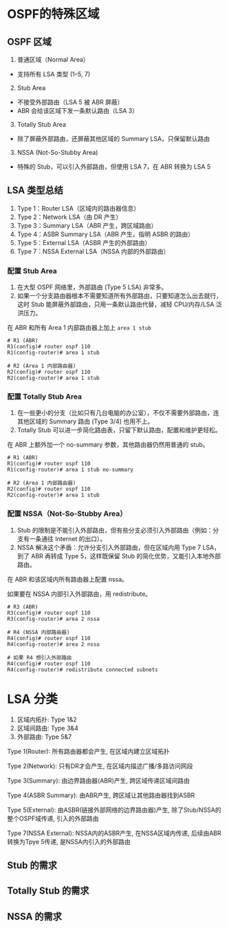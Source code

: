 # OSPF的特殊区域

## OSPF 区域
1. 普通区域（Normal Area）
- 支持所有 LSA 类型 (1–5, 7)

2. Stub Area
- 不接受外部路由（LSA 5 被 ABR 屏蔽）
- ABR 会给该区域下发一条默认路由（LSA 3）

3. Totally Stub Area
- 除了屏蔽外部路由，还屏蔽其他区域的 Summary LSA，只保留默认路由

3. NSSA (Not-So-Stubby Area)
- 特殊的 Stub，可以引入外部路由，但使用 LSA 7，在 ABR 转换为 LSA 5

## LSA 类型总结
1. Type 1：Router LSA（区域内的路由器信息）
2. Type 2：Network LSA（由 DR 产生）
3. Type 3：Summary LSA（ABR 产生，跨区域路由）
4. Type 4：ASBR Summary LSA（ABR 产生，指明 ASBR 的路由）
5. Type 5：External LSA（ASBR 产生的外部路由）
6. Type 7：NSSA External LSA（NSSA 内部的外部路由）

### 配置 Stub Area

1. 在大型 OSPF 网络里，外部路由 (Type 5 LSA) 非常多。
2. 如果一个分支路由器根本不需要知道所有外部路由，只要知道怎么出去就行，这时 Stub 能屏蔽外部路由，只用一条默认路由代替，减轻 CPU/内存/LSA 泛洪压力。

在 ABR 和所有 Area 1 内部路由器上加上 `area 1 stub`

```
# R1 (ABR)
R1(config)# router ospf 110
R1(config-router)# area 1 stub

# R2 (Area 1 内部路由器)
R2(config)# router ospf 110
R2(config-router)# area 1 stub
```

### 配置 Totally Stub Area

1. 在一些更小的分支（比如只有几台电脑的办公室），不仅不需要外部路由，连其他区域的 Summary 路由 (Type 3/4) 也用不上。
2. Totally Stub 可以进一步简化路由表，只留下默认路由，配置和维护更轻松。

在 ABR 上额外加一个 no-summary 参数，其他路由器仍然用普通的 stub。

```
# R1 (ABR)
R1(config)# router ospf 110
R1(config-router)# area 1 stub no-summary

# R2 (Area 1 内部路由器)
R2(config)# router ospf 110
R2(config-router)# area 1 stub
```

### 配置 NSSA（Not-So-Stubby Area）

1. Stub 的限制是不能引入外部路由，但有些分支必须引入外部路由（例如：分支有一条通往 Internet 的出口）。
2. NSSA 解决这个矛盾：允许分支引入外部路由，但在区域内用 Type 7 LSA，到了 ABR 再转成 Type 5，这样既保留 Stub 的简化优势，又能引入本地外部路由。

在 ABR 和该区域内所有路由器上配置 nssa。

如果要在 NSSA 内部引入外部路由，用 redistribute。

```
# R3 (ABR)
R3(config)# router ospf 110
R3(config-router)# area 2 nssa

# R4 (NSSA 内部路由器)
R4(config)# router ospf 110
R4(config-router)# area 2 nssa

# 如果 R4 想引入外部路由
R4(config)# router ospf 110
R4(config-router)# redistribute connected subnets
```

# LSA 分类

1. 区域内拓扑: Type 1&2
2. 区域间路由: Type 3&4
3. 外部路由:   Type 5&7

Type 1(Router): 所有路由器都会产生, 在区域内建立区域拓扑

Type 2(Network): 只有DR才会产生, 在区域内描述广播/多路访问网段

Type 3(Summary): 由边界路由器(ABR)产生, 跨区域传递区域间路由

Type 4(ASBR Summary): 由ABR产生, 跨区域让其他路由器找到ASBR

Type 5(External): 由ASBR(链接外部网络的边界路由器)产生, 除了Stub/NSSA的整个OSPF域传递, 引入的外部路由

Type 7(NSSA External): NSSA内的ASBR产生, 在NSSA区域内传递, 后续由ABR转换为Tpye 5传递, 是NSSA内引入的外部路由

## Stub 的需求



## Totally Stub 的需求



## NSSA 的需求


